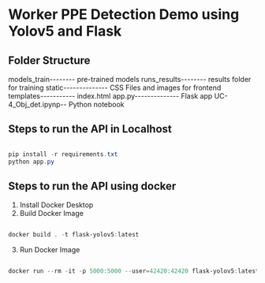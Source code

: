 # Worker PPE Detection Demo using Yolov5 and Flask

## Folder Structure

models_train-------- pre-trained models
runs_results-------- results folder for training
static-------------- CSS Files and images for frontend
templates----------- index.html
app.py-------------- Flask app
UC-4_Obj_det.ipynp-- Python notebook


## Steps to run the API in Localhost ##

```powershell

pip install -r requirements.txt
python app.py

```
## Steps to run the API using docker ##

1. Install Docker Desktop
2. Build Docker Image
```powershell

docker build . -t flask-yolov5:latest 

```
3. Run Docker Image
```powershell

docker run --rm -it -p 5000:5000 --user=42420:42420 flask-yolov5:latest

```




